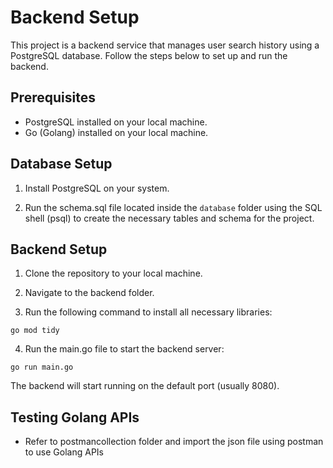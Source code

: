 # Backend Setup

This project is a backend service that manages user search history using a PostgreSQL database. Follow the steps below to set up and run the backend.

## Prerequisites

- PostgreSQL installed on your local machine.
- Go (Golang) installed on your local machine.

## Database Setup

1. Install PostgreSQL on your system.

2. Run the schema.sql file located inside the `database` folder using the SQL shell (psql) to create the necessary tables and schema for the project.

## Backend Setup

1. Clone the repository to your local machine.

2. Navigate to the backend folder.

3. Run the following command to install all necessary libraries:

```
go mod tidy

```

4. Run the main.go file to start the backend server:

```
go run main.go

```

The backend will start running on the default port (usually 8080).

## Testing Golang APIs

- Refer to postmancollection folder and import the json file using postman to use Golang APIs